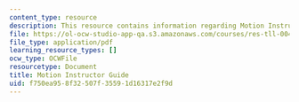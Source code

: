 ```yaml
---
content_type: resource
description: This resource contains information regarding Motion Instructor Guide.
file: https://ol-ocw-studio-app-qa.s3.amazonaws.com/courses/res-tll-004-stem-concept-videos-fall-2013/f750ea958f32507f35591d16317e2f9d_MITRES_TLL-004F13_Motn_IG.pdf
file_type: application/pdf
learning_resource_types: []
ocw_type: OCWFile
resourcetype: Document
title: Motion Instructor Guide
uid: f750ea95-8f32-507f-3559-1d16317e2f9d
---
```

